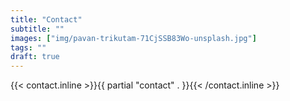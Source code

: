 ```yaml
---
title: "Contact"
subtitle: ""
images: ["img/pavan-trikutam-71CjSSB83Wo-unsplash.jpg"]
tags: ""
draft: true
---
```


{{< contact.inline >}}{{ partial "contact" . }}{{< /contact.inline >}}
